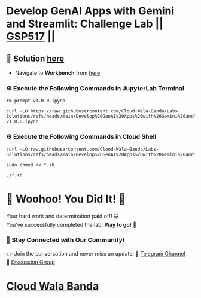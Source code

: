# Develop GenAI Apps with Gemini and Streamlit: Challenge Lab || [GSP517](https://www.cloudskillsboost.google/focuses/87315?parent=catalog) ||

## 🔑 Solution [here](https://youtu.be/CyXk8cplPsk)

* Navigate to **Workbench** from [here](https://console.cloud.google.com/vertex-ai/workbench/instances?)

### ⚙️ Execute the Following Commands in JupyterLab Terminal

```
rm prompt-v1.0.0.ipynb

curl -LO https://raw.githubusercontent.com/Cloud-Wala-Banda/Labs-Solutions/refs/heads/main/Develop%20GenAI%20Apps%20with%20Gemini%20and%20Streamlit%20Challenge%20Lab/prompt-v1.0.0.ipynb
```

### ⚙️ Execute the Following Commands in Cloud Shell

```
curl -LO raw.githubusercontent.com/Cloud-Wala-Banda/Labs-Solutions/refs/heads/main/Develop%20GenAI%20Apps%20with%20Gemini%20and%20Streamlit%20Challenge%20Lab/gsp517.sh

sudo chmod +x *.sh

./*.sh
```

# 🎉 Woohoo! You Did It! 🎉  

Your hard work and determination paid off! 💻  
You've successfully completed the lab. **Way to go!** 🚀

### 💬 Stay Connected with Our Community!  
👉 Join the conversation and never miss an update:  📢 [Telegram Channel](https://t.me/cloudwalabanda)  
👥 [Discussion Group](https://t.me/cloudwalabandachats)  

# [Cloud Wala Banda](https://www.youtube.com/@cloudwalabanda)
